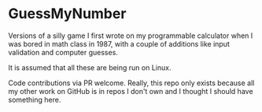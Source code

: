# GuessMyNumber
Versions of a silly game I first wrote on my programmable calculator when I was bored in math class in 1987, with a couple of additions like input validation and computer guesses.

It is assumed that all these are being run on Linux.

Code contributions via PR welcome. Really, this repo only exists because all my other work on GitHub is in repos I don't own and I thought I should have something here.
